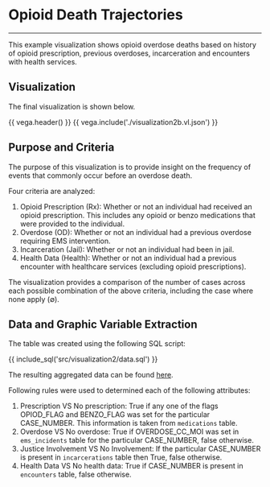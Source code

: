 # Opioid Death Trajectories
---------------------------

This example visualization shows opioid overdose deaths based on history of opioid prescription, previous overdoses, incarceration and encounters with health services.

## Visualization

The final visualization is shown below.  

{{ vega.header() }}
{{ vega.include('./visualization2b.vl.json') }}

## Purpose and Criteria

The purpose of this visualization is to provide insight on the frequency of events that commonly occur before an overdose death.

Four criteria are analyzed:

1. Opioid Prescription (Rx): Whether or not an individual had received an opioid prescription. This includes any opioid or benzo medications that were provided to the individual.
2. Overdose (OD): Whether or not an individual had a previous overdose requiring EMS intervention. 
3. Incarceration (Jail): Whether or not an individual had been in jail.
4. Health Data (Health): Whether or not an individual had a previous encounter with healthcare services (excluding opioid prescriptions).

The visualization provides a comparison of the number of cases across each possible combination of the above criteria, including the case where none apply (∅).

## Data and Graphic Variable Extraction

The table was created using the following SQL script:

{{ include_sql('src/visualization2/data.sql') }}

The resulting aggregated data can be found [here](../data/visualization2/data.csv).

Following rules were used to determined each of the following attributes:

1. Prescription VS No prescription: True if any one of the flags OPIOD_FLAG and BENZO_FLAG was set for the particular CASE_NUMBER. This information is taken from `medications` table.
2. Overdose VS No overdose: True if OVERDOSE_CC_MOI was set in `ems_incidents` table for the particular CASE_NUMBER, false otherwise.
3. Justice Involvement VS No Involvement: If the particular CASE_NUMBER is present in `incarcerations` table then True, false otherwise.
4. Health Data VS No health data: True if CASE_NUMBER is present in `encounters` table, false otherwise.